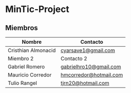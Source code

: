 # MinTic-Project

## Miembros

|   Nombre    |       Contacto      |
| --------    | -----------      |
|   Cristhian Almonacid      |      cyarsave1@gmail.com    |
|   Miembro 2    | Contacto 2 |
|   Gabriel Romero    |     gabrielhro10@gmail.com   |
|   Mauricio Corredor |   hmcorredor@hotmail.com  |
|   Tulio Rangel   |  tjrn20@hotmail.com  |
